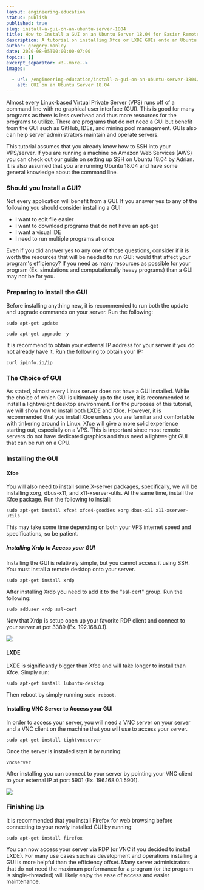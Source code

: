 ```yaml
---
layout: engineering-education
status: publish
published: true
slug: install-a-gui-on-an-ubuntu-server-1804
title: How to Install a GUI on an Ubuntu Server 18.04 for Easier Remote Management
description: A tutorial on installing Xfce or LXDE GUIs onto an Ubuntu Server 18.04 Installation for Easier Remote Management - Linux-based Virtual Private Server (VPS) runs off of a command line with no graphical user interface (GUI).
author: gregory-manley
date: 2020-08-05T00:00:00-07:00
topics: []
excerpt_separator: <!--more-->
images:

  - url: /engineering-education/install-a-gui-on-an-ubuntu-server-1804/hero.jpg
    alt: GUI on an Ubuntu Server 18.04
---
```

Almost every Linux-based Virtual Private Server (VPS) runs off of a command line with no graphical user interface (GUI). This is good for many programs as there is less overhead and thus more resources for the programs to utilize. There are programs that do not need a GUI but benefit from the GUI such as GitHub, IDEs, and mining pool management. GUIs also can help server administrators maintain and operate servers.
<!--more-->

This tutorial assumes that you already know how to SSH into your VPS/server. If you are running a machine on Amazon Web Services (AWS) you can check out our [guide](https://www.section.io/engineering-education/setup-ssh-ubuntu-vm-aws/) on setting up SSH on Ubuntu 18.04 by Adrian. It is also assumed that you are running Ubuntu 18.04 and have some general knowledge about the command line.

### Should you Install a GUI?
Not every application will benefit from a GUI. If you answer yes to any of the following you should consider installing a GUI:

<ul>
    <li>I want to edit file easier</li>
    <li>I want to download programs that do not have an apt-get</li>
    <li>I want a visual IDE</li>
    <li>I need to run multiple programs at once</li>
</ul>

Even if you did answer yes to any one of those questions, consider if it is worth the resources that will be needed to run GUI: would that affect your program's efficiency? If you need as many resources as possible for your program (Ex. simulations and computationally heavy programs) than a GUI may not be for you.

### Preparing to Install the GUI
Before installing anything new, it is recommended to run both the update and upgrade commands on your server.  Run the following:

`sudo apt-get update`

`sudo apt-get upgrade -y `

It is recommend to obtain your external IP address for your server if you do not already have it. Run the following to obtain your IP:

`curl ipinfo.io/ip`

### The Choice of GUI

As stated, almost every Linux server does not have a GUI installed. While the choice of which GUI is ultimately up to the user, it is recommended to install a lightweight desktop environment. For the purposes of this tutorial, we will show how to install both LXDE and Xfce. However, it is recommended that you install Xfce unless you are familiar and comfortable with tinkering around in Linux. Xfce will give a more solid experience starting out, especially on a VPS. This is important since most remote servers do not have dedicated graphics and thus need a lightweight GUI that can be run on a CPU.

### Installing the GUI

#### Xfce

You will also need to install some X-server packages, specifically, we will be installing xorg, dbus-x11, and x11-xserver-utils. At the same time, install the Xfce package. Run the following to install:

`sudo apt-get install xfce4 xfce4-goodies xorg dbus-x11 x11-xserver-utils`

This may take some time depending on both your VPS internet speed and specifications, so be patient.

##### Installing Xrdp to Access your GUI
Installing the GUI is relatively simple, but you cannot access it using SSH. You must install a remote desktop onto your server.

`sudo apt-get install xrdp`

After installing Xrdp you need to add it to the "ssl-cert" group. Run the following:

`sudo adduser xrdp ssl-cert`

Now that Xrdp is setup open up your favorite RDP client and connect to your server at pot 3389 (Ex. 192.168.0.1).

![](https://newsitech.weebly.com/uploads/2/0/5/4/20542424/screen-shot-2020-07-23-at-3-33-52-pm_orig.png)

#### LXDE
LXDE is significantly bigger than Xfce and will take longer to install than Xfce. Simply run:

`sudo apt-get install lubuntu-desktop`

Then reboot by simply running `sudo reboot`.

#### Installing VNC Server to Access your GUI
In order to access your server, you will need a VNC server on your server and a VNC client on the machine that you will use to access your server.

`sudo apt-get install tightvncserver`

Once the server is installed start it by running:

`vncserver`

After installing you can connect to your server by pointing your VNC client to your external IP at port 5901 (Ex. 196.168.0.1:5901).

![](https://newsitech.weebly.com/uploads/2/0/5/4/20542424/screen-shot-2020-07-23-at-3-33-52-pm_orig.png)

### Finishing Up
It is recommended that you install Firefox for web browsing before connecting to your newly installed GUI by running:

`sudo apt-get install firefox`

You can now access your server via RDP (or VNC if you decided to install LXDE). For many use cases such as development and operations installing a GUI is more helpful than the efficiency offset. Many server administrators that do not need the maximum performance for a program (or the program is single-threaded) will likely enjoy the ease of access and easier maintenance.
